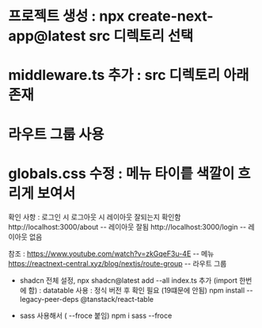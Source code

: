 # 프로젝트 생성 : npx create-next-app@latest src 디렉토리 선택

# middleware.ts 추가 : src 디렉토리 아래 존재

# 라우트 그룹 사용

# globals.css 수정 : 메뉴 타이릍 색깔이 흐리게 보여서

확인 사항 : 로그인 시 로그아웃 시 레이아웃 잘되는지 확인함
http://localhost:3000/about -- 레이아웃 잘됨
http://localhost:3000/login -- 레이아웃 없음

참조 :
https://www.youtube.com/watch?v=zkGqeF3u-4E -- 메뉴
https://reactnext-central.xyz/blog/nextjs/route-group -- 라우트 그룹

- shadcn 전체 설정,
  npx shadcn@latest add --all
  index.ts 추가 (import 한번에 함)
  : datatable 사용 : 정식 버전 후 확인 필요 (19떄문에 안됨)
  npm install --legacy-peer-deps @tanstack/react-table

- sass 사용해서 ( --froce 붙임)
  npm i sass --froce

